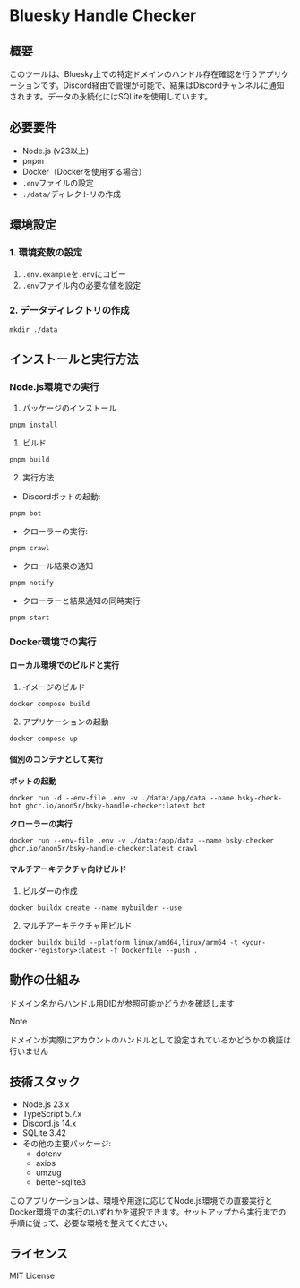 # Bluesky Handle Checker

## 概要

このツールは、Bluesky上での特定ドメインのハンドル存在確認を行うアプリケーションです。Discord経由で管理が可能で、結果はDiscordチャンネルに通知されます。データの永続化にはSQLiteを使用しています。

## 必要要件

- Node.js (v23以上)
- pnpm
- Docker（Dockerを使用する場合）
- `.env`ファイルの設定
- `./data/`ディレクトリの作成

## 環境設定

### 1. 環境変数の設定

1. `.env.example`を`.env`にコピー
2. `.env`ファイル内の必要な値を設定

### 2. データディレクトリの作成

``` shell
mkdir ./data
```

## インストールと実行方法

### Node.js環境での実行

1. パッケージのインストール

``` shell
pnpm install
```

1. ビルド
``` shell
pnpm build
```
2. 実行方法

- Discordボットの起動:
``` shell
pnpm bot
```
- クローラーの実行:
``` shell
pnpm crawl
```
- クロール結果の通知
``` shell
pnpm notify
```
- クローラーと結果通知の同時実行
``` shell
pnpm start
```


### Docker環境での実行

#### ローカル環境でのビルドと実行

1. イメージのビルド
``` shell
docker compose build
```
2. アプリケーションの起動
``` shell
docker compose up
```

#### 個別のコンテナとして実行

**ボットの起動**
``` shell
docker run -d --env-file .env -v ./data:/app/data --name bsky-check-bot ghcr.io/anon5r/bsky-handle-checker:latest bot
```

**クローラーの実行**
``` shell
docker run --env-file .env -v ./data:/app/data --name bsky-checker ghcr.io/anon5r/bsky-handle-checker:latest crawl
```
#### マルチアーキテクチャ向けビルド

1. ビルダーの作成
``` shell
docker buildx create --name mybuilder --use
```
2. マルチアーキテクチャ用ビルド
``` shell
docker buildx build --platform linux/amd64,linux/arm64 -t <your-docker-registory>:latest -f Dockerfile --push .
```

## 動作の仕組み

ドメイン名からハンドル用DIDが参照可能かどうかを確認します

> [!NOTE]
> ドメインが実際にアカウントのハンドルとして設定されているかどうかの検証は行いません

## 技術スタック

- Node.js 23.x
- TypeScript 5.7.x
- Discord.js 14.x
- SQLite 3.42
- その他の主要パッケージ:
    - dotenv
    - axios
    - umzug
    - better-sqlite3

このアプリケーションは、環境や用途に応じてNode.js環境での直接実行とDocker環境での実行のいずれかを選択できます。セットアップから実行までの手順に従って、必要な環境を整えてください。

## ライセンス

MIT License
